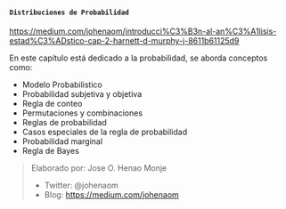 #### `Distribuciones de Probabilidad`
https://medium.com/johenaom/introducci%C3%B3n-al-an%C3%A1lisis-estad%C3%ADstico-cap-2-harnett-d-murphy-j-8611b61125d9

En este capítulo está dedicado a la probabilidad, se aborda conceptos como:
- Modelo Probabilistico
- Probabilidad subjetiva y objetiva
- Regla de conteo
- Permutaciones y combinaciones
- Reglas de probabilidad
- Casos especiales de la regla de probabilidad
- Probabilidad marginal
- Regla de Bayes


> Elaborado por: Jose O. Henao Monje 
> - Twitter: @johenaom
> - Blog: https://medium.com/johenaom

